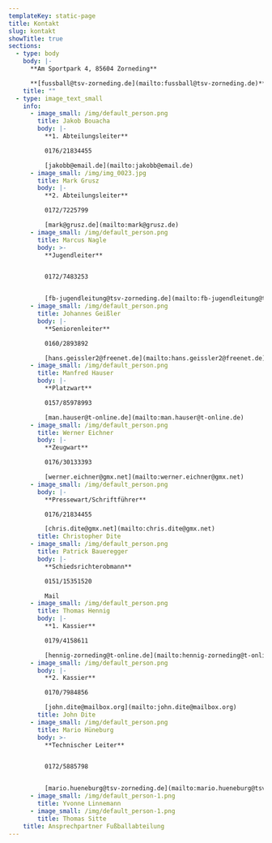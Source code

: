 ```yaml
---
templateKey: static-page
title: Kontakt
slug: kontakt
showTitle: true
sections:
  - type: body
    body: |-
      **Am Sportpark 4, 85604 Zorneding**

      **[fussball@tsv-zorneding.de](mailto:fussball@tsv-zorneding.de)**
    title: ""
  - type: image_text_small
    info:
      - image_small: /img/default_person.png
        title: Jakob Bouacha
        body: |-
          **1. Abteilungsleiter**

          0176/21834455

          [jakobb@email.de](mailto:jakobb@email.de)
      - image_small: /img/img_0023.jpg
        title: Mark Grusz
        body: |-
          **2. Abteilungsleiter**

          0172/7225799

          [mark@grusz.de](mailto:mark@grusz.de)
      - image_small: /img/default_person.png
        title: Marcus Nagle
        body: >-
          **Jugendleiter**


          0172/7483253


          [fb-jugendleitung@tsv-zorneding.de](mailto:fb-jugendleitung@tsv-zorneding.de)
      - image_small: /img/default_person.png
        title: Johannes Geißler
        body: |-
          **Seniorenleiter**

          0160/2893892

          [hans.geissler2@freenet.de](mailto:hans.geissler2@freenet.de)
      - image_small: /img/default_person.png
        title: Manfred Hauser
        body: |-
          **Platzwart**

          0157/85978993

          [man.hauser@t-online.de](mailto:man.hauser@t-online.de)
      - image_small: /img/default_person.png
        title: Werner Eichner
        body: |-
          **Zeugwart**

          0176/30133393

          [werner.eichner@gmx.net](mailto:werner.eichner@gmx.net)
      - image_small: /img/default_person.png
        body: |-
          **Pressewart/Schriftführer**

          0176/21834455

          [chris.dite@gmx.net](mailto:chris.dite@gmx.net)
        title: Christopher Dite
      - image_small: /img/default_person.png
        title: Patrick Baueregger
        body: |-
          **Schiedsrichterobmann**

          0151/15351520

          Mail
      - image_small: /img/default_person.png
        title: Thomas Hennig
        body: |-
          **1. Kassier**

          0179/4158611

          [hennig-zorneding@t-online.de](mailto:hennig-zorneding@t-online.de)
      - image_small: /img/default_person.png
        body: |-
          **2. Kassier**

          0170/7984856

          [john.dite@mailbox.org](mailto:john.dite@mailbox.org)
        title: John Dite
      - image_small: /img/default_person.png
        title: Mario Hüneburg
        body: >-
          **Technischer Leiter**


          0172/5885798


          [mario.hueneburg@tsv-zorneding.de](mailto:mario.hueneburg@tsv-zorneding.de)
      - image_small: /img/default_person-1.png
        title: Yvonne Linnemann
      - image_small: /img/default_person-1.png
        title: Thomas Sitte
    title: Ansprechpartner Fußballabteilung
---
```


